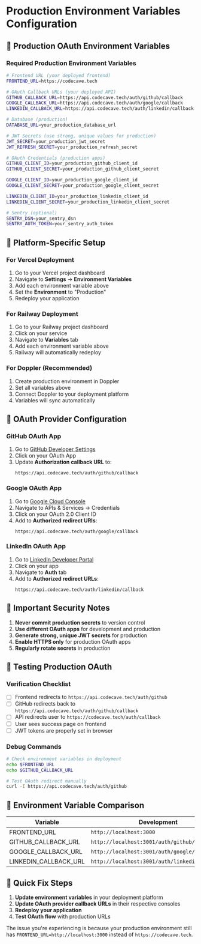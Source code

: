 # Production Environment Variables Configuration

## 🚀 **Production OAuth Environment Variables**

### **Required Production Environment Variables**

```bash
# Frontend URL (your deployed frontend)
FRONTEND_URL=https://codecave.tech

# OAuth Callback URLs (your deployed API)
GITHUB_CALLBACK_URL=https://api.codecave.tech/auth/github/callback
GOOGLE_CALLBACK_URL=https://api.codecave.tech/auth/google/callback
LINKEDIN_CALLBACK_URL=https://api.codecave.tech/auth/linkedin/callback

# Database (production)
DATABASE_URL=your_production_database_url

# JWT Secrets (use strong, unique values for production)
JWT_SECRET=your_production_jwt_secret
JWT_REFRESH_SECRET=your_production_refresh_secret

# OAuth Credentials (production apps)
GITHUB_CLIENT_ID=your_production_github_client_id
GITHUB_CLIENT_SECRET=your_production_github_client_secret

GOOGLE_CLIENT_ID=your_production_google_client_id
GOOGLE_CLIENT_SECRET=your_production_google_client_secret

LINKEDIN_CLIENT_ID=your_production_linkedin_client_id
LINKEDIN_CLIENT_SECRET=your_production_linkedin_client_secret

# Sentry (optional)
SENTRY_DSN=your_sentry_dsn
SENTRY_AUTH_TOKEN=your_sentry_auth_token
```

## 🔧 **Platform-Specific Setup**

### **For Vercel Deployment**

1. Go to your Vercel project dashboard
2. Navigate to **Settings** → **Environment Variables**
3. Add each environment variable above
4. Set the **Environment** to "Production"
5. Redeploy your application

### **For Railway Deployment**

1. Go to your Railway project dashboard
2. Click on your service
3. Navigate to **Variables** tab
4. Add each environment variable above
5. Railway will automatically redeploy

### **For Doppler (Recommended)**

1. Create production environment in Doppler
2. Set all variables above
3. Connect Doppler to your deployment platform
4. Variables will sync automatically

## 🔗 **OAuth Provider Configuration**

### **GitHub OAuth App**

1. Go to [GitHub Developer Settings](https://github.com/settings/developers)
2. Click on your OAuth App
3. Update **Authorization callback URL** to:
   ```
   https://api.codecave.tech/auth/github/callback
   ```

### **Google OAuth App**

1. Go to [Google Cloud Console](https://console.cloud.google.com/)
2. Navigate to APIs & Services → Credentials
3. Click on your OAuth 2.0 Client ID
4. Add to **Authorized redirect URIs**:
   ```
   https://api.codecave.tech/auth/google/callback
   ```

### **LinkedIn OAuth App**

1. Go to [LinkedIn Developer Portal](https://www.linkedin.com/developers/)
2. Click on your app
3. Navigate to **Auth** tab
4. Add to **Authorized redirect URLs**:
   ```
   https://api.codecave.tech/auth/linkedin/callback
   ```

## 🚨 **Important Security Notes**

1. **Never commit production secrets** to version control
2. **Use different OAuth apps** for development and production
3. **Generate strong, unique JWT secrets** for production
4. **Enable HTTPS only** for production OAuth apps
5. **Regularly rotate secrets** in production

## 🧪 **Testing Production OAuth**

### **Verification Checklist**

- [ ] Frontend redirects to `https://api.codecave.tech/auth/github`
- [ ] GitHub redirects back to `https://api.codecave.tech/auth/github/callback`
- [ ] API redirects user to `https://codecave.tech/auth/callback`
- [ ] User sees success page on frontend
- [ ] JWT tokens are properly set in browser

### **Debug Commands**

```bash
# Check environment variables in deployment
echo $FRONTEND_URL
echo $GITHUB_CALLBACK_URL

# Test OAuth redirect manually
curl -I https://api.codecave.tech/auth/github
```

## 🔄 **Environment Variable Comparison**

| Variable              | Development                                    | Production                                         |
| --------------------- | ---------------------------------------------- | -------------------------------------------------- |
| FRONTEND_URL          | `http://localhost:3000`                        | `https://codecave.tech`                            |
| GITHUB_CALLBACK_URL   | `http://localhost:3001/auth/github/callback`   | `https://api.codecave.tech/auth/github/callback`   |
| GOOGLE_CALLBACK_URL   | `http://localhost:3001/auth/google/callback`   | `https://api.codecave.tech/auth/google/callback`   |
| LINKEDIN_CALLBACK_URL | `http://localhost:3001/auth/linkedin/callback` | `https://api.codecave.tech/auth/linkedin/callback` |

## 📝 **Quick Fix Steps**

1. **Update environment variables** in your deployment platform
2. **Update OAuth provider callback URLs** in their respective consoles
3. **Redeploy your application**
4. **Test OAuth flow** with production URLs

The issue you're experiencing is because your production environment still has `FRONTEND_URL=http://localhost:3000` instead of `https://codecave.tech`.
